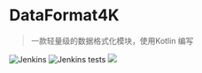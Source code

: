 # DataFormat4K

> 一款轻量级的数据格式化模块，使用Kotlin 编写

![Jenkins](https://img.shields.io/jenkins/build?jobUrl=https%3A%2F%2Fci.open-edgn.cn%2Fjob%2FDataFormat4K&style=flat-square)
![Jenkins tests](https://img.shields.io/jenkins/tests?compact_message&jobUrl=https%3A%2F%2Fci.open-edgn.cn%2Fjob%2FDataFormat4K%2F&style=flat-square)
[![](https://jitpack.io/v/cn.open-edgn.git.dragon/DataFormat4K.svg?color=green&style=flat-square)](https://jitpack.io/#cn.open-edgn.git.dragon/DataFormat4K)


